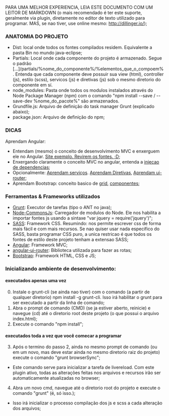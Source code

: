 PARA UMA MELHOR EXPERIENCIA, LEIA ESTE DOCUMENTO COM UM LEITOR DE MARKDOWN (o mais recomendado é ter este suporte, geralmente via plugin, diretamente no editor de texto utilizado para programar. MAS, se nao tiver, use online mesmo: http://dillinger.io/);

### ANATOMIA DO PROJETO
* Dist: local onde todos os fontes compilados residem. Equivalente a pasta Bin no mundo java-eclipse;
* Partials: Local onde cada componente do projeto é armazenado. Segue o padrão [...]/partials/%nome_do_componente%/%elementos_que_o_compoem%. Entenda que cada componente deve possuir sua view (html), controller (js), estilo (scss), servicos (js) e diretivas (js) sob o mesmo diretorio do componente em sí.
* node_modules: Pasta onde todos os modulos instalados através do Node Package Manager (npm) com o comando "npm install --save / --save-dev %nome_do_pacote%" são armazenados.
* Grundfile.js: Arquivo de definição do task manager Grunt (explicado abaixo);
* package.json: Arquivo de definição do npm;

### DICAS
Aprendam Angular:
  * Entendam (mesmo) o conceito de desenvolvimento MVC e enxerguem ele no Angular. [Site exemplo. Revirem os fontes. ;D](http://todomvc.com/examples/angularjs/#/);
  * Enxergando claramente o conceito MVC no angular, entenda a [injecao de dependencias](https://docs.angularjs.org/guide/di);
  * Opcionalmente: [Aprendam serviços](https://docs.angularjs.org/guide/services). [Aprendam Diretivas](https://docs.angularjs.org/guide/directive), [Aprendam ui-router](https://github.com/angular-ui/ui-router/wiki);
  * Aprendam Bootstrap: conceito basico de [grid](http://getbootstrap.com/css/#grid), [componentes](http://getbootstrap.com/components/);

### Ferramentas & Frameworks utilizados
* [Grunt](http://gruntjs.com/): Executor de tarefas (tipo o ANT no java);
* [Node-CommonsJs](https://nodejs.org/docs/latest/api/modules.html): Carregador de modulos do Node. Ele nos habilita a importar fontes js usando a sintaxe "var jquery = require('jquery')";
* [SASS](http://sass-lang.com/): Framework CSS. Resumindo: nos permite escrever css de forma mais fácil e com mais recursos. Se nao quiser usar nada especifico do SASS, basta programar CSS puro, a unica restricao é que todos os fontes de estilo deste projeto tenham a extensao SASS;
* [Angular](https://angularjs.org/): Framework MVC;
* [angular-ui-router](https://github.com/angular-ui/ui-router): Biblioteca utilizada para fazer as rotas;
* [Bootstrap](http://getbootstrap.com/): Framework HTML, CSS  e JS;


### Inicializando ambiente de desenvolvimento:
#### executados apenas uma vez
0. Instale o grunt-cli (se ainda nao tiver) com o comando (a partir de qualquer diretorio) npm install -g grunt-cli. Isso irá habilitar o grunt para ser executado a partir da linha de comando;
1. Abra o prompt de comando (CMD) (se ja estiver aberto, reinicie) e navegue (cd) até o diretorio root  deste projeto (o que possui o arquivo index.html);
2. Execute o comando "npm install";

#### executados toda a vez que você comecar a programar
3. Após o termino do passo 2, ainda no mesmo prompt de comando (ou em um novo, mas deve estar ainda no mesmo diretorio raiz do projeto) execute o comando "grunt browserSync";
  * Este comando serve para inicializar a tarefa de livereload. Com este plugin ativo, todas as alterações feitas nos arquivos e recursos irão ser automaticamente atualizadas no browser;
4. Abra um novo cmd, navegue até o diretorio root do projeto e execute o comando "grunt" (é, só isso.);
  * Isso irá inicializar o processo compilação dos js e scss a cada alteração dos arquivos;

